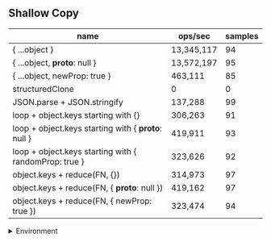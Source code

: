 ## Shallow Copy

|name|ops/sec|samples|
|-|-|-|
|{ ...object }|13,345,117|94|
|{ ...object, __proto__: null }|13,572,197|95|
|{ ...object, newProp: true }|463,111|85|
|structuredClone|0|0|
|JSON.parse + JSON.stringify|137,288|99|
|loop + object.keys starting with {}|306,263|91|
|loop + object.keys starting with { __proto__: null }|419,911|93|
|loop + object.keys starting with { randomProp: true }|323,626|92|
|object.keys + reduce(FN, {})|314,973|97|
|object.keys + reduce(FN, { __proto__: null })|419,162|97|
|object.keys + reduce(FN, { newProp: true })|323,474|94|


<details>
<summary>Environment</summary>

* __Machine:__ linux x64 | 2 vCPUs | 6.8GB Mem
* __Run:__ Wed Oct 25 2023 04:44:13 GMT+0000 (Coordinated Universal Time)
</details>

<!--
{"environment":{"platform":"linux","arch":"x64","cpus":2,"totalMemory":6.7597503662109375},"benchmarks":[{"name":"{ ...object }","opsSec":13345117.16148596,"samples":9},{"name":"{ ...object, __proto__: null }","opsSec":13572197.461420244,"samples":6},{"name":"{ ...object, newProp: true }","opsSec":463110.5407541469,"samples":3},{"name":"structuredClone","opsSec":0,"samples":0},{"name":"JSON.parse + JSON.stringify","opsSec":137287.9788915144,"samples":4},{"name":"loop + object.keys starting with {}","opsSec":306262.50143285166,"samples":5},{"name":"loop + object.keys starting with { __proto__: null }","opsSec":419911.2478145471,"samples":7},{"name":"loop + object.keys starting with { randomProp: true }","opsSec":323625.98222581093,"samples":4},{"name":"object.keys + reduce(FN, {})","opsSec":314972.96820378845,"samples":6},{"name":"object.keys + reduce(FN, { __proto__: null })","opsSec":419161.71170925687,"samples":9},{"name":"object.keys + reduce(FN, { newProp: true })","opsSec":323473.8309314779,"samples":5}]}-->
